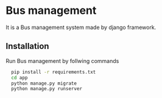 # Bus management

It is a Bus management system made by django framework.

## Installation

Run Bus management by follwing commands

```bash
  pip install -r requirements.txt
  cd app
  python manage.py migrate
  python manage.py runserver
```